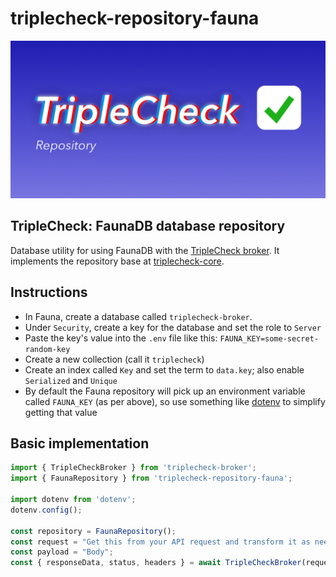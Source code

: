 # triplecheck-repository-fauna

![TripleCheck database repository](readme/triplecheck-repository.png)

## TripleCheck: FaunaDB database repository

Database utility for using FaunaDB with the [TripleCheck broker](https://github.com/mikaelvesavuori/triplecheck-broker). It implements the repository base at [triplecheck-core](https://github.com/mikaelvesavuori/triplecheck-core).

## Instructions

- In Fauna, create a database called `triplecheck-broker`.
- Under `Security`, create a key for the database and set the role to `Server`
- Paste the key's value into the `.env` file like this: `FAUNA_KEY=some-secret-random-key`
- Create a new collection (call it `triplecheck`)
- Create an index called `Key` and set the term to `data.key`; also enable `Serialized` and `Unique`
- By default the Fauna repository will pick up an environment variable called `FAUNA_KEY` (as per above), so use something like [dotenv](https://www.npmjs.com/package/dotenv) to simplify getting that value

## Basic implementation

```TypeScript
import { TripleCheckBroker } from 'triplecheck-broker';
import { FaunaRepository } from 'triplecheck-repository-fauna';

import dotenv from 'dotenv';
dotenv.config();

const repository = FaunaRepository();
const request = "Get this from your API request and transform it as needed";
const payload = "Body";
const { responseData, status, headers } = await TripleCheckBroker(request, payload, repository);
```
